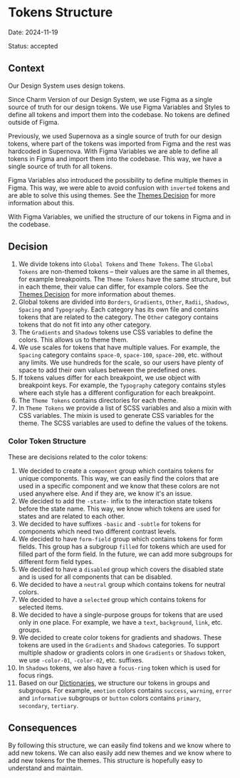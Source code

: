 # Tokens Structure

Date: 2024-11-19

Status: accepted

## Context

Our Design System uses design tokens.

Since Charm Version of our Design System, we use Figma as a single source of truth for our design tokens.
We use Figma Variables and Styles to define all tokens and import them into the codebase. No tokens are defined
outside of Figma.

Previously, we used Supernova as a single source of truth for our design tokens, where part of the tokens was
imported from Figma and the rest was hardcoded in Supernova. With Figma Variables we are able to define all tokens
in Figma and import them into the codebase. This way, we have a single source of truth for all tokens.

Figma Variables also introduced the possibility to define multiple themes in Figma. This way, we were able to
avoid confusion with `inverted` tokens and are able to solve this using themes. See the [Themes Decision](008-themes.md)
for more information about this.

With Figma Variables, we unified the structure of our tokens in Figma and in the codebase.

## Decision

1. We divide tokens into `Global Tokens` and `Theme Tokens`. The `Global Tokens` are non-themed tokens – their
   values are the same in all themes, for example breakpoints. The `Theme Tokens` have the same structure, but in each theme,
   their value can differ, for example colors. See the [Themes Decision](008-themes.md) for more information about themes.
2. Global tokens are divided into `Borders`, `Gradients`, `Other`, `Radii`, `Shadows`, `Spacing` and `Typography`. Each category
   has its own file and contains tokens that are related to the category. The `Other` category contains tokens that do not fit
   into any other category.
3. The `Gradients` and `Shadows` tokens use CSS variables to define the colors. This allows us to theme them.
4. We use scales for tokens that have multiple values. For example, the `Spacing` category contains `space-0`, `space-100`, `space-200`, etc.
   without any limits. We use hundreds for the scale, so our users have plenty of space to add their own values between the predefined ones.
5. If tokens values differ for each breakpoint, we use object with breakpoint keys. For example, the `Typography` category contains
   styles where each style has a different configuration for each breakpoint.
6. The `Theme Tokens` contains directories for each theme.
7. In `Theme Tokens` we provide a list of SCSS variables and also a mixin with CSS variables. The mixin is used to generate CSS variables
   for the theme. The SCSS variables are used to define the values of the tokens.

### Color Token Structure

These are decisions related to the color tokens:

1.  We decided to create a `component` group which contains tokens for unique components. This way, we can easily find the colors
    that are used in a specific component and we know that these colors are not used anywhere else. And if they are, we
    know it's an issue.
2.  We decided to add the `-state-` infix to the interaction state tokens before the state name. This way, we know which tokens
    are used for states and are related to each other.
3.  We decided to have suffixes `-basic` and `-subtle` for tokens for components which need two different contrast levels.
4.  We decided to have `form-field` group which contains tokens for form fields. This group has a subgroup `filled` for
    tokens which are used for filled part of the form field. In the future, we can add more subgroups for different form field types.
5.  We decided to have a `disabled` group which covers the disabled state and is used for all components that can be disabled.
6.  We decided to have a `neutral` group which contains tokens for neutral colors.
7.  We decided to have a `selected` group which contains tokens for selected items.
8.  We decided to have a single-purpose groups for tokens that are used only in one place. For example, we have a `text`, `background`,
    `link`, etc. groups.
9.  We decided to create color tokens for gradients and shadows. These tokens are used in the `Gradients` and `Shadows` categories.
    To support multiple shadow or gradients colors in one `Gradients` or `Shadows` token, we use `-color-01`, `-color-02`, etc. suffixes.
10. In `Shadows` tokens, we also have a `focus-ring` token which is used for focus rings.
11. Based on our [Dictionaries](../DICTIONARIES.md), we structure our tokens in groups and subgroups. For example, `emotion` colors
    contains `success`, `warning`, `error` and `informative` subgroups or `button` colors contains `primary`, `secondary`, `tertiary`.

## Consequences

By following this structure, we can easily find tokens and we know where to add new tokens. We can also easily add new themes
and we know where to add new tokens for the themes. This structure is hopefully easy to understand and maintain.
